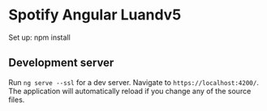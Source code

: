 # Spotify Angular Luandv5

Set up: npm install

## Development server

Run `ng serve --ssl` for a dev server. Navigate to `https://localhost:4200/`. The application will automatically reload if you change any of the source files.

